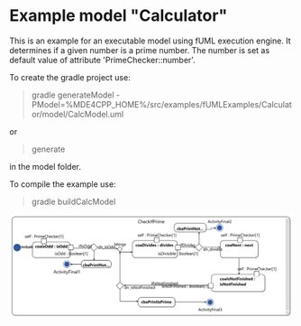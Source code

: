 # Example model "Calculator"

This is an example for an executable model using fUML execution engine. It determines if a given number is a prime number. The number is set as default value of attribute 'PrimeChecker::number'.

To create the gradle project use:

> gradle generateModel -PModel=%MDE4CPP_HOME%/src/examples/fUMLExamples/Calculator/model/CalcModel.uml

or

> generate

in the model folder.

To compile the example use:

> gradle buildCalcModel

![Activity diagramm of prime checker calc model to determine if a given number is prime.](diagram.png)